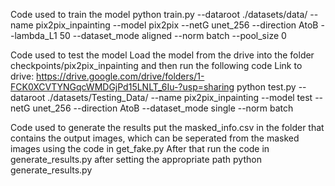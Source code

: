 Code used to train the model
  python train.py --dataroot ./datasets/data/ --name pix2pix_inpainting --model pix2pix --netG unet_256 --direction AtoB --lambda_L1 50 --dataset_mode aligned --norm batch --pool_size 0


Code used to test the model
Load the model from the drive into the folder checkpoints/pix2pix_inpainting and then run the following code
Link to drive: https://drive.google.com/drive/folders/1-FCK0XCVTYNGqcWMDGjPd15LNLT_6Iu-?usp=sharing
  python test.py --dataroot ./datasets/Testing_Data/ --name pix2pix_inpainting --model test --netG unet_256 --direction AtoB --dataset_mode single --norm batch

Code used to generate the results
put the masked_info.csv in the folder that contains the output images, which can be seperated from the masked images using the code in get_fake.py
After that run the code in generate_results.py after setting the appropriate path
  python generate_results.py